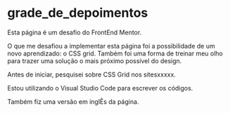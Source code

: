 # grade_de_depoimentos

Esta página é um desafio do FrontEnd Mentor.

O que me desafiou a implementar esta página foi a possibilidade de um novo aprendizado: o CSS grid. Também foi uma forma de treinar meu olho para trazer uma solução o mais próximo possível do design.

Antes de iniciar, pesquisei sobre CSS Grid nos sitesxxxxx.

Estou utilizando o Visual Studio Code para escrever os códigos.

Também fiz uma versão em inglÊs da página.
